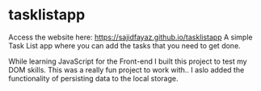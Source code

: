 # tasklistapp

Access the website here: https://sajidfayaz.github.io/tasklistapp
A simple Task List app where you can add the tasks that you need to get done.

While learning JavaScript for the Front-end I built this project to test my DOM skills. This was a really fun project to work with.. I aslo added the functionality of persisting data to the local storage.
